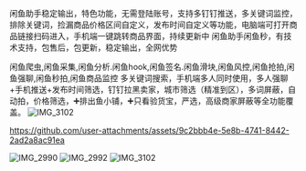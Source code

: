 闲鱼助手稳定输出，特色功能，无需登陆账号，支持多钉钉推送，多关键词监控，排除关键词，捡漏商品价格区间自定义，发布时间自定义等功能，电脑端可打开商品链接扫码进入，手机端一键跳转商品界面，持续更新中
闲鱼助手闲鱼秒，有技术支持，包售后，包更新，稳定输出，全网优势

闲鱼爬虫,闲鱼采集,闲鱼分析.闲鱼hook,闲鱼签名.闲鱼滑块,闲鱼风控,闲鱼抢拍,闲鱼强聊,闲鱼秒拍,闲鱼商品监控
多关键词搜索，手机端多人同时使用，多人强聊+手机推送+发布时间筛选，钉钉拉黑卖家，城市筛选（精准到区），多词屏蔽，自动拍，价格筛选，➕排出鱼小铺，➕只看验货宝，严选，高级商家屏蔽等全功能覆盖。
![IMG_3102](https://github.com/user-attachments/assets/8e7fbc4e-ad02-47fe-99ab-3b7a8f196ac6)


https://github.com/user-attachments/assets/9c2bbb4e-5e8b-4741-8442-2ad2a8ac91ea

![IMG_2990](https://github.com/user-attachments/assets/3ff1c71a-5c4e-46d9-a032-cb1e0e4db6f5)
![IMG_2992](https://github.com/user-attachments/assets/04d00660-acee-4cc1-9e09-4628152fd401)
![IMG_3102](https://github.com/user-attachments/assets/d6f5ee2f-cc40-4e76-a3a7-0192a159896f)
